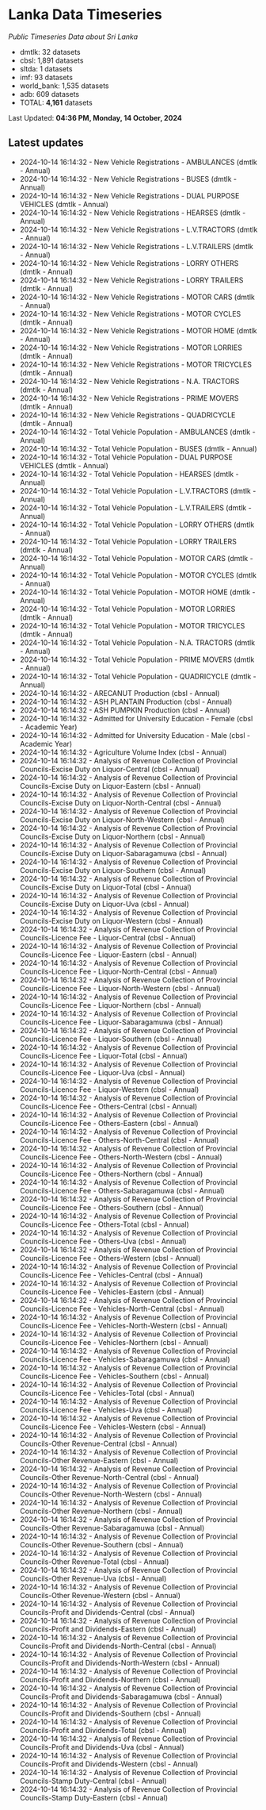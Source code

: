# Lanka Data Timeseries
*Public Timeseries Data about Sri Lanka*

* dmtlk: 32 datasets
* cbsl: 1,891 datasets
* sltda: 1 datasets
* imf: 93 datasets
* world_bank: 1,535 datasets
* adb: 609 datasets
* TOTAL: **4,161** datasets

Last Updated: **04:36 PM, Monday, 14 October, 2024**

## Latest updates

* 2024-10-14 16:14:32 - New Vehicle Registrations - AMBULANCES (dmtlk - Annual)
* 2024-10-14 16:14:32 - New Vehicle Registrations - BUSES (dmtlk - Annual)
* 2024-10-14 16:14:32 - New Vehicle Registrations - DUAL PURPOSE VEHICLES (dmtlk - Annual)
* 2024-10-14 16:14:32 - New Vehicle Registrations - HEARSES (dmtlk - Annual)
* 2024-10-14 16:14:32 - New Vehicle Registrations - L.V.TRACTORS (dmtlk - Annual)
* 2024-10-14 16:14:32 - New Vehicle Registrations - L.V.TRAILERS (dmtlk - Annual)
* 2024-10-14 16:14:32 - New Vehicle Registrations - LORRY OTHERS (dmtlk - Annual)
* 2024-10-14 16:14:32 - New Vehicle Registrations - LORRY TRAILERS (dmtlk - Annual)
* 2024-10-14 16:14:32 - New Vehicle Registrations - MOTOR CARS (dmtlk - Annual)
* 2024-10-14 16:14:32 - New Vehicle Registrations - MOTOR CYCLES (dmtlk - Annual)
* 2024-10-14 16:14:32 - New Vehicle Registrations - MOTOR HOME (dmtlk - Annual)
* 2024-10-14 16:14:32 - New Vehicle Registrations - MOTOR LORRIES (dmtlk - Annual)
* 2024-10-14 16:14:32 - New Vehicle Registrations - MOTOR TRICYCLES (dmtlk - Annual)
* 2024-10-14 16:14:32 - New Vehicle Registrations - N.A. TRACTORS (dmtlk - Annual)
* 2024-10-14 16:14:32 - New Vehicle Registrations - PRIME MOVERS (dmtlk - Annual)
* 2024-10-14 16:14:32 - New Vehicle Registrations - QUADRICYCLE (dmtlk - Annual)
* 2024-10-14 16:14:32 - Total Vehicle Population - AMBULANCES (dmtlk - Annual)
* 2024-10-14 16:14:32 - Total Vehicle Population - BUSES (dmtlk - Annual)
* 2024-10-14 16:14:32 - Total Vehicle Population - DUAL PURPOSE VEHICLES (dmtlk - Annual)
* 2024-10-14 16:14:32 - Total Vehicle Population - HEARSES (dmtlk - Annual)
* 2024-10-14 16:14:32 - Total Vehicle Population - L.V.TRACTORS (dmtlk - Annual)
* 2024-10-14 16:14:32 - Total Vehicle Population - L.V.TRAILERS (dmtlk - Annual)
* 2024-10-14 16:14:32 - Total Vehicle Population - LORRY OTHERS (dmtlk - Annual)
* 2024-10-14 16:14:32 - Total Vehicle Population - LORRY TRAILERS (dmtlk - Annual)
* 2024-10-14 16:14:32 - Total Vehicle Population - MOTOR CARS (dmtlk - Annual)
* 2024-10-14 16:14:32 - Total Vehicle Population - MOTOR CYCLES (dmtlk - Annual)
* 2024-10-14 16:14:32 - Total Vehicle Population - MOTOR HOME (dmtlk - Annual)
* 2024-10-14 16:14:32 - Total Vehicle Population - MOTOR LORRIES (dmtlk - Annual)
* 2024-10-14 16:14:32 - Total Vehicle Population - MOTOR TRICYCLES (dmtlk - Annual)
* 2024-10-14 16:14:32 - Total Vehicle Population - N.A. TRACTORS (dmtlk - Annual)
* 2024-10-14 16:14:32 - Total Vehicle Population - PRIME MOVERS (dmtlk - Annual)
* 2024-10-14 16:14:32 - Total Vehicle Population - QUADRICYCLE (dmtlk - Annual)
* 2024-10-14 16:14:32 - ARECANUT Production (cbsl - Annual)
* 2024-10-14 16:14:32 - ASH PLANTAIN Production (cbsl - Annual)
* 2024-10-14 16:14:32 - ASH PUMPKIN Production (cbsl - Annual)
* 2024-10-14 16:14:32 - Admitted for University Education - Female (cbsl - Academic Year)
* 2024-10-14 16:14:32 - Admitted for University Education - Male (cbsl - Academic Year)
* 2024-10-14 16:14:32 - Agriculture Volume Index (cbsl - Annual)
* 2024-10-14 16:14:32 - Analysis of Revenue Collection of Provincial Councils-Excise Duty on Liquor-Central (cbsl - Annual)
* 2024-10-14 16:14:32 - Analysis of Revenue Collection of Provincial Councils-Excise Duty on Liquor-Eastern (cbsl - Annual)
* 2024-10-14 16:14:32 - Analysis of Revenue Collection of Provincial Councils-Excise Duty on Liquor-North-Central (cbsl - Annual)
* 2024-10-14 16:14:32 - Analysis of Revenue Collection of Provincial Councils-Excise Duty on Liquor-North-Western (cbsl - Annual)
* 2024-10-14 16:14:32 - Analysis of Revenue Collection of Provincial Councils-Excise Duty on Liquor-Northern (cbsl - Annual)
* 2024-10-14 16:14:32 - Analysis of Revenue Collection of Provincial Councils-Excise Duty on Liquor-Sabaragamuwa (cbsl - Annual)
* 2024-10-14 16:14:32 - Analysis of Revenue Collection of Provincial Councils-Excise Duty on Liquor-Southern (cbsl - Annual)
* 2024-10-14 16:14:32 - Analysis of Revenue Collection of Provincial Councils-Excise Duty on Liquor-Total (cbsl - Annual)
* 2024-10-14 16:14:32 - Analysis of Revenue Collection of Provincial Councils-Excise Duty on Liquor-Uva (cbsl - Annual)
* 2024-10-14 16:14:32 - Analysis of Revenue Collection of Provincial Councils-Excise Duty on Liquor-Western (cbsl - Annual)
* 2024-10-14 16:14:32 - Analysis of Revenue Collection of Provincial Councils-Licence Fee - Liquor-Central (cbsl - Annual)
* 2024-10-14 16:14:32 - Analysis of Revenue Collection of Provincial Councils-Licence Fee - Liquor-Eastern (cbsl - Annual)
* 2024-10-14 16:14:32 - Analysis of Revenue Collection of Provincial Councils-Licence Fee - Liquor-North-Central (cbsl - Annual)
* 2024-10-14 16:14:32 - Analysis of Revenue Collection of Provincial Councils-Licence Fee - Liquor-North-Western (cbsl - Annual)
* 2024-10-14 16:14:32 - Analysis of Revenue Collection of Provincial Councils-Licence Fee - Liquor-Northern (cbsl - Annual)
* 2024-10-14 16:14:32 - Analysis of Revenue Collection of Provincial Councils-Licence Fee - Liquor-Sabaragamuwa (cbsl - Annual)
* 2024-10-14 16:14:32 - Analysis of Revenue Collection of Provincial Councils-Licence Fee - Liquor-Southern (cbsl - Annual)
* 2024-10-14 16:14:32 - Analysis of Revenue Collection of Provincial Councils-Licence Fee - Liquor-Total (cbsl - Annual)
* 2024-10-14 16:14:32 - Analysis of Revenue Collection of Provincial Councils-Licence Fee - Liquor-Uva (cbsl - Annual)
* 2024-10-14 16:14:32 - Analysis of Revenue Collection of Provincial Councils-Licence Fee - Liquor-Western (cbsl - Annual)
* 2024-10-14 16:14:32 - Analysis of Revenue Collection of Provincial Councils-Licence Fee - Others-Central (cbsl - Annual)
* 2024-10-14 16:14:32 - Analysis of Revenue Collection of Provincial Councils-Licence Fee - Others-Eastern (cbsl - Annual)
* 2024-10-14 16:14:32 - Analysis of Revenue Collection of Provincial Councils-Licence Fee - Others-North-Central (cbsl - Annual)
* 2024-10-14 16:14:32 - Analysis of Revenue Collection of Provincial Councils-Licence Fee - Others-North-Western (cbsl - Annual)
* 2024-10-14 16:14:32 - Analysis of Revenue Collection of Provincial Councils-Licence Fee - Others-Northern (cbsl - Annual)
* 2024-10-14 16:14:32 - Analysis of Revenue Collection of Provincial Councils-Licence Fee - Others-Sabaragamuwa (cbsl - Annual)
* 2024-10-14 16:14:32 - Analysis of Revenue Collection of Provincial Councils-Licence Fee - Others-Southern (cbsl - Annual)
* 2024-10-14 16:14:32 - Analysis of Revenue Collection of Provincial Councils-Licence Fee - Others-Total (cbsl - Annual)
* 2024-10-14 16:14:32 - Analysis of Revenue Collection of Provincial Councils-Licence Fee - Others-Uva (cbsl - Annual)
* 2024-10-14 16:14:32 - Analysis of Revenue Collection of Provincial Councils-Licence Fee - Others-Western (cbsl - Annual)
* 2024-10-14 16:14:32 - Analysis of Revenue Collection of Provincial Councils-Licence Fee - Vehicles-Central (cbsl - Annual)
* 2024-10-14 16:14:32 - Analysis of Revenue Collection of Provincial Councils-Licence Fee - Vehicles-Eastern (cbsl - Annual)
* 2024-10-14 16:14:32 - Analysis of Revenue Collection of Provincial Councils-Licence Fee - Vehicles-North-Central (cbsl - Annual)
* 2024-10-14 16:14:32 - Analysis of Revenue Collection of Provincial Councils-Licence Fee - Vehicles-North-Western (cbsl - Annual)
* 2024-10-14 16:14:32 - Analysis of Revenue Collection of Provincial Councils-Licence Fee - Vehicles-Northern (cbsl - Annual)
* 2024-10-14 16:14:32 - Analysis of Revenue Collection of Provincial Councils-Licence Fee - Vehicles-Sabaragamuwa (cbsl - Annual)
* 2024-10-14 16:14:32 - Analysis of Revenue Collection of Provincial Councils-Licence Fee - Vehicles-Southern (cbsl - Annual)
* 2024-10-14 16:14:32 - Analysis of Revenue Collection of Provincial Councils-Licence Fee - Vehicles-Total (cbsl - Annual)
* 2024-10-14 16:14:32 - Analysis of Revenue Collection of Provincial Councils-Licence Fee - Vehicles-Uva (cbsl - Annual)
* 2024-10-14 16:14:32 - Analysis of Revenue Collection of Provincial Councils-Licence Fee - Vehicles-Western (cbsl - Annual)
* 2024-10-14 16:14:32 - Analysis of Revenue Collection of Provincial Councils-Other Revenue-Central (cbsl - Annual)
* 2024-10-14 16:14:32 - Analysis of Revenue Collection of Provincial Councils-Other Revenue-Eastern (cbsl - Annual)
* 2024-10-14 16:14:32 - Analysis of Revenue Collection of Provincial Councils-Other Revenue-North-Central (cbsl - Annual)
* 2024-10-14 16:14:32 - Analysis of Revenue Collection of Provincial Councils-Other Revenue-North-Western (cbsl - Annual)
* 2024-10-14 16:14:32 - Analysis of Revenue Collection of Provincial Councils-Other Revenue-Northern (cbsl - Annual)
* 2024-10-14 16:14:32 - Analysis of Revenue Collection of Provincial Councils-Other Revenue-Sabaragamuwa (cbsl - Annual)
* 2024-10-14 16:14:32 - Analysis of Revenue Collection of Provincial Councils-Other Revenue-Southern (cbsl - Annual)
* 2024-10-14 16:14:32 - Analysis of Revenue Collection of Provincial Councils-Other Revenue-Total (cbsl - Annual)
* 2024-10-14 16:14:32 - Analysis of Revenue Collection of Provincial Councils-Other Revenue-Uva (cbsl - Annual)
* 2024-10-14 16:14:32 - Analysis of Revenue Collection of Provincial Councils-Other Revenue-Western (cbsl - Annual)
* 2024-10-14 16:14:32 - Analysis of Revenue Collection of Provincial Councils-Profit and Dividends-Central (cbsl - Annual)
* 2024-10-14 16:14:32 - Analysis of Revenue Collection of Provincial Councils-Profit and Dividends-Eastern (cbsl - Annual)
* 2024-10-14 16:14:32 - Analysis of Revenue Collection of Provincial Councils-Profit and Dividends-North-Central (cbsl - Annual)
* 2024-10-14 16:14:32 - Analysis of Revenue Collection of Provincial Councils-Profit and Dividends-North-Western (cbsl - Annual)
* 2024-10-14 16:14:32 - Analysis of Revenue Collection of Provincial Councils-Profit and Dividends-Northern (cbsl - Annual)
* 2024-10-14 16:14:32 - Analysis of Revenue Collection of Provincial Councils-Profit and Dividends-Sabaragamuwa (cbsl - Annual)
* 2024-10-14 16:14:32 - Analysis of Revenue Collection of Provincial Councils-Profit and Dividends-Southern (cbsl - Annual)
* 2024-10-14 16:14:32 - Analysis of Revenue Collection of Provincial Councils-Profit and Dividends-Total (cbsl - Annual)
* 2024-10-14 16:14:32 - Analysis of Revenue Collection of Provincial Councils-Profit and Dividends-Uva (cbsl - Annual)
* 2024-10-14 16:14:32 - Analysis of Revenue Collection of Provincial Councils-Profit and Dividends-Western (cbsl - Annual)
* 2024-10-14 16:14:32 - Analysis of Revenue Collection of Provincial Councils-Stamp Duty-Central (cbsl - Annual)
* 2024-10-14 16:14:32 - Analysis of Revenue Collection of Provincial Councils-Stamp Duty-Eastern (cbsl - Annual)
